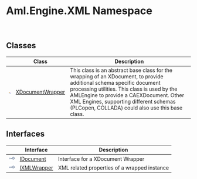 Aml.Engine.XML Namespace
========================
 


Classes
-------

                | Class                 | Description                                                                                                                                                                                                                                                                                                   
--------------- | --------------------- | ------------------------------------------------------------------------------------------------------------------------------------------------------------------------------------------------------------------------------------------------------------------------------------------------------------- 
![Public class] | [XDocumentWrapper][1] | This class is an abstract base class for the wrapping of an XDocument, to provide additional schema specific document processing utilities. This class is used by the AMLEngine to provide a CAEXDocument. Other XML Engines, supporting different schemas (PLCopen, COLLADA) could also use this base class. 


Interfaces
----------

                    | Interface        | Description                                  
------------------- | ---------------- | -------------------------------------------- 
![Public interface] | [IDocument][2]   | Interface for a XDocument Wrapper            
![Public interface] | [IXMLWrapper][3] | XML related properties of a wrapped instance 

[1]: XDocumentWrapper/README.md
[2]: IDocument/README.md
[3]: IXMLWrapper/README.md
[4]: https://www.automationml.org
[5]: ../icons/logoShade.png
[Public class]: ../icons/pubclass.gif "Public class"
[Public interface]: ../icons/pubinterface.gif "Public interface"